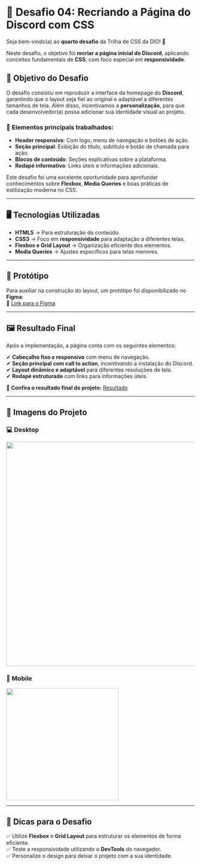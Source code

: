 # 🚀 Desafio 04: Recriando a Página do Discord com CSS  

Seja bem-vindo(a) ao **quarto desafio** da Trilha de CSS da DIO! 🎨  

Neste desafio, o objetivo foi **recriar a página inicial do Discord**, aplicando conceitos fundamentais de **CSS**, com foco especial em **responsividade**.  

## 🎯 Objetivo do Desafio  

O desafio consistiu em reproduzir a interface da homepage do **Discord**, garantindo que o layout seja fiel ao original e adaptável a diferentes tamanhos de tela. Além disso, incentivamos a **personalização**, para que cada desenvolvedor(a) possa adicionar sua identidade visual ao projeto.  

### 🔹 Elementos principais trabalhados:
- **Header responsivo**: Com logo, menu de navegação e botões de ação.  
- **Seção principal**: Exibição do título, subtítulo e botão de chamada para ação.  
- **Blocos de conteúdo**: Seções explicativas sobre a plataforma.  
- **Rodapé informativo**: Links úteis e informações adicionais.  

Este desafio foi uma excelente oportunidade para aprofundar conhecimentos sobre **Flexbox**, **Media Queries** e boas práticas de estilização moderna no CSS.  

---

## 🖥️ Tecnologias Utilizadas  

- **HTML5** → Para estruturação do conteúdo.  
- **CSS3** → Foco em **responsividade** para adaptação a diferentes telas.  
- **Flexbox e Grid Layout** → Organização eficiente dos elementos.  
- **Media Queries** → Ajustes específicos para telas menores.  

---

## 🎨 Protótipo  

Para auxiliar na construção do layout, um protótipo foi disponibilizado no **Figma**:  
🔗 [Link para o Figma](https://www.figma.com/design/NRBYrG5d4DSzObv7dpTqoM/Desafio-Responsividade---DIO?node-id=1-56&t=W88e5EGNfuSWfQlN-0) 

---

## 🖼️ Resultado Final  

Após a implementação, a página conta com os seguintes elementos:  

✔ **Cabeçalho fixo e responsivo** com menu de navegação.  
✔ **Seção principal com call to action**, incentivando a instalação do Discord.  
✔ **Layout dinâmico e adaptável** para diferentes resoluções de tela.  
✔ **Rodapé estruturado** com links para informações úteis.  

🔗 **Confira o resultado final do projeto:** 
[Resultado](https://nicolyjjang.github.io/discord/)

---

## 📸 Imagens do Projeto  

### 💻 Desktop  
<img src="https://github.com/user-attachments/assets/93e2e41e-b94f-47d4-a30f-3afe867db214" width="600">

### 📱 Mobile  
<img src="https://github.com/user-attachments/assets/ec76da4b-8164-4e63-b7c9-bbe3c706ddf9" width="300">

---

## 📌 Dicas para o Desafio  

✅ Utilize **Flexbox** e **Grid Layout** para estruturar os elementos de forma eficiente.  
✅ Teste a responsividade utilizando o **DevTools** do navegador.  
✅ Personalize o design para deixar o projeto com a sua identidade.  
